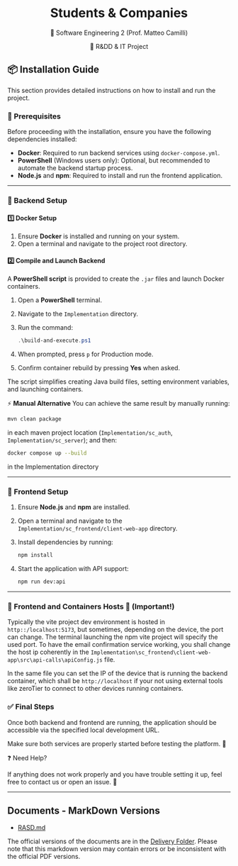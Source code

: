 <div align="center">
  
# Students & Companies
</div>

<div align="center">
  
  
📜 Software Engineering 2 (Prof. Matteo Camilli)  

📌 R&amp;DD &amp; IT Project 

</div>

## 📦 Installation Guide

This section provides detailed instructions on how to install and run the project.

### 🔹 Prerequisites

Before proceeding with the installation, ensure you have the following dependencies installed:

- **Docker**: Required to run backend services using `docker-compose.yml`.
- **PowerShell** (Windows users only): Optional, but recommended to automate the backend startup process.
- **Node.js** and **npm**: Required to install and run the frontend application.

---

### 🚀 Backend Setup

#### 1️⃣ **Docker Setup**
1. Ensure **Docker** is installed and running on your system.
2. Open a terminal and navigate to the project root directory.

#### 2️⃣ **Compile and Launch Backend**
A **PowerShell script** is provided to create the `.jar` files and launch Docker containers.

1. Open a **PowerShell** terminal.
2. Navigate to the `Implementation` directory.
3. Run the command:

   ```powershell
   .\build-and-execute.ps1
   ```

4. When prompted, press `p` for Production mode.
5. Confirm container rebuild by pressing **Yes** when asked.

The script simplifies creating Java build files, setting environment variables, and launching containers.

⚡ **Manual Alternative**
You can achieve the same result by manually running:

```sh
mvn clean package
```
in each maven project location (`Implementation/sc_auth`, `Implementation/sc_server`);
and then:

```sh
docker compose up --build
```

in the Implementation directory


---

### 🎨 Frontend Setup

1. Ensure **Node.js** and **npm** are installed.
2. Open a terminal and navigate to the `Implementation/sc_frontend/client-web-app` directory.
3. Install dependencies by running:

   ```sh
   npm install
   ```

4. Start the application with API support:

   ```sh
   npm run dev:api
   ```

---

### 🚨 Frontend and Containers Hosts 🚨 (Important!)
Typically the vite project dev environment is hosted in `http::/localhost:5173`, but sometimes, depending on the device, the port can change. 
The terminal launching the npm vite project will specify the used port. To have the email confirmation service working, you shall change the host ip coherently in the `Implementation\sc_frontend\client-web-app\src\api-calls\apiConfig.js` file.

In the same file you can set the IP of the device that is running the backend container, which shall be `http://localhost` if your not using external tools like zeroTier to connect to other devices running containers.


### ✅ Final Steps

Once both backend and frontend are running, the application should be accessible via the specified local development URL.

Make sure both services are properly started before testing the platform. 🚀

❓ Need Help?

If anything does not work properly and you have trouble setting it up, feel free to contact us or open an issue. 📩

---

## Documents - MarkDown Versions

- [RASD.md](./RASD.md)


The official versions of the documents are in the [Delivery Folder](./DeliveryFolder/). Please note that this markdown version may contain errors or be inconsistent with the official PDF versions.
